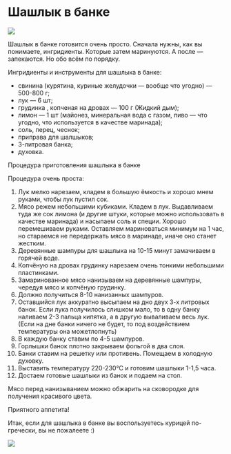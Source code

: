# Шашлык в банке
![](/images/Kulinar/Second/shashlik-02.jpg)

Шашлык в банке готовится очень просто. Сначала нужны, как вы понимаете, ингридиенты. Которые затем маринуются. А после — запекаются. Но обо всём по порядку.

Ингридиенты и инструменты для шашлыка в банке:

* свинина (курятина, куриные желудочки — вообще что угодно) — 500-800 г;
* лук — 6 шт;
* грудинка , копченая на дровах — 100 г (Жидкий дым);
* лимон — 1 шт (майонез, минеральная вода с газом, пиво — что угодно, что используется в качестве маринада);
* соль, перец, чеснок;
* приправа для шалшыков;
* 3-литровая банка;
* духовка.

Процедура приготовления шашлыка в банке

Процедура очень проста:

1. Лук мелко нарезаем, кладем в большую ёмкость и хорошо мнем руками, чтобы лук пустил сок.
2. Мясо режем небольшими кубиками. Кладем в лук. Выдавливаем туда же сок лимона (и другие штуки, которые можно использовать в качестве маринада) и насыпаем соль и специи. Хорошо перемешиваем руками. Оставляем мариноваться минимум на 1 час, но стараемся не передержать мясо в маринаде, иначе оно станет жестким.
3. Деревянные шампуры для шашлыка на 10-15 минут замачиваем в горячей воде.
4. Копчёную на дровах грудинку нарезаем очень тонкими небольшими пластинками.
5. Замаринованное мясо нанизываем на деревянные шампуры, чередуя мясо и копчёную грудинку.
6. Должно получиться 8-10 нанизанных шампуров.
7. Оставшийся лук аккуратно высыпаем на дно двух 3-х литровых банок. Если лука получилось слишком мало, то в одну банку наливаем 2-3 пальца кипятка, а в другую вываливаем весь лук. (Если на дне банки ничего не будет, то под воздействием температуры она можетлопнуть)
8. В каждую банку ставим по 4-5 шампуров.
9. Горлышки банок плотно закрываем фольгой в два слоя.
10. Банки ставим на решетку или противень. Помещаем в холодную духовку.
11. Выставить температуру 220-230°C и готовим шашлыки 1-1,5 часа.
12. Достаем готовые шашлыки из банок и подаем на стол.

Мясо перед нанизыванием можно обжарить на сковородке для получения красивого цвета.

Приятного аппетита!

Итак, если для шашлыка в банке вы воспользуетесь курицей по-гречески, вы не пожалеете :)

![](/images/Kulinar/Second/shashlik-01.jpg)
